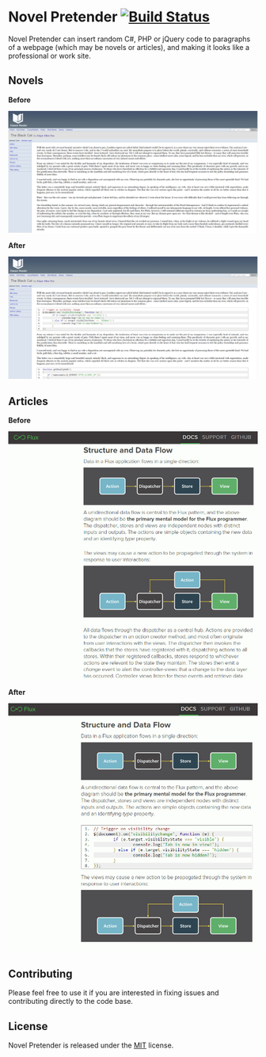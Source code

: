 # Novel Pretender [![Build Status](https://travis-ci.org/Jasonnor/NovelPretender.svg?branch=master)](https://travis-ci.org/Jasonnor/NovelPretender)

Novel Pretender can insert random C#, PHP or jQuery code to paragraphs of a webpage (which may be novels or articles), and making it looks like a professional or work site.

## Novels

**Before**

![Before](/Chrome-Extension/Example/Novel_Before.png)

**After**

![After](/Chrome-Extension/Example/Novel_After.png)

## Articles

**Before**

![Before](/Chrome-Extension/Example/Article_Before.png)

**After**

![After](/Chrome-Extension/Example/Article_After.png)

## Contributing

Please feel free to use it if you are interested in fixing issues and contributing directly to the code base.

## License

Novel Pretender is released under the [MIT](/Chrome-Extension/LICENSE) license.
